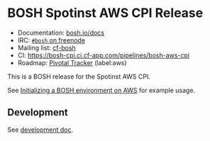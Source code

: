 # BOSH Spotinst AWS CPI Release

* Documentation: [bosh.io/docs](https://bosh.io/docs)
* IRC: [`#bosh` on freenode](https://webchat.freenode.net/?channels=bosh)
* Mailing list: [cf-bosh](https://lists.cloudfoundry.org/pipermail/cf-bosh)
* CI: <https://bosh-cpi.ci.cf-app.com/pipelines/bosh-aws-cpi>
* Roadmap: [Pivotal Tracker](https://www.pivotaltracker.com/n/projects/1133984) (label:aws)

This is a BOSH release for the Spotinst AWS CPI.

See [Initializing a BOSH environment on AWS](https://bosh.io/docs/init-aws.html) for example usage.

## Development

See [development doc](docs/development.md).
